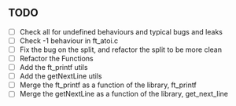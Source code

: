 ## TODO

- [ ] Check all for undefined behaviours and typical bugs and leaks
- [ ] Check -1 behaviour in ft_atoi.c
- [ ] Fix the bug on the split, and refactor the split to be more clean
- [ ] Refactor the Functions
- [ ] Add the ft_printf utils
- [ ] Add the getNextLine utils
- [ ] Merge the ft_printf as a function of the library, ft_printf
- [ ] Merge the getNextLine as a function of the library, get_next_line
